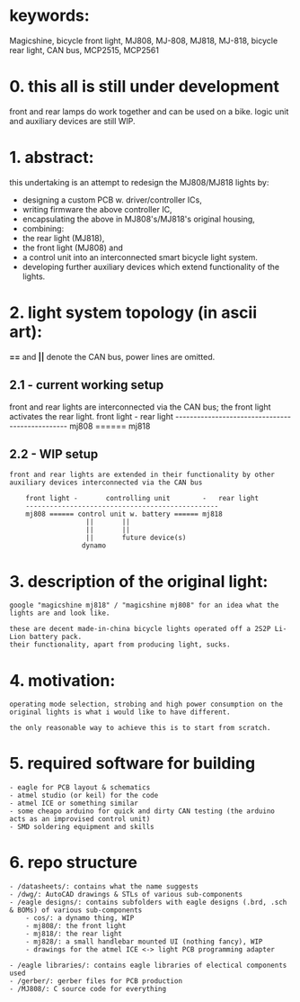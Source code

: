 # keywords:

Magicshine, bicycle front light, MJ808, MJ-808, MJ818, MJ-818, bicycle rear light, CAN bus, MCP2515, MCP2561


# 0. this all is still under development
front and rear lamps do work together and can be used on a bike.
logic unit and auxiliary devices are still WIP.


# 1. abstract:	
this undertaking is an attempt to redesign the MJ808/MJ818 lights by:
- designing a custom PCB w. driver/controller ICs,
- writing firmware the above controller IC,
- encapsulating the above in MJ808's/MJ818's original housing,
- combining:
 - the rear light (MJ818), 
 - the front light (MJ808) and 
 - a control unit into an interconnected smart bicycle light system.
 - developing further auxiliary devices which extend functionality of the lights.
	
	
# 2. light system topology (in ascii art):
**==** and **||** denote the CAN bus, power lines are omitted.

## 2.1 - current working setup
front and rear lights are interconnected via the CAN bus; the front light activates the rear light.
	front light	- rear light
		------------------------------------------------
		mj808 ======  mj818
	
## 2.2 - WIP setup
	
	
	front and rear lights are extended in their functionality by other auxiliary devices interconnected via the CAN bus
	
		front light	-		controlling unit		-	rear light
		------------------------------------------------
		mj808 ====== control unit w. battery ====== mj818
                       ||		||
                       ||		||		
                       ||		future device(s)
                      dynamo
	
	
# 3. description of the original light:


	google "magicshine mj818" / "magicshine mj808" for an idea what the lights are and look like.
	
	these are decent made-in-china bicycle lights operated off a 2S2P Li-Lion battery pack.
	their functionality, apart from producing light, sucks.

	
# 4. motivation:


	operating mode selection, strobing and high power consumption on the original lights is what i would like to have different.
	
	the only reasonable way to achieve this is to start from scratch.

	
# 5. required software for building


	- eagle for PCB layout & schematics
	- atmel studio (or keil) for the code
	- atmel ICE or something similar
	- some cheapo arduino for quick and dirty CAN testing (the arduino acts as an improvised control unit)
	- SMD soldering equipment and skills
	
	
# 6. repo structure


	- /datasheets/: contains what the name suggests
	- /dwg/: AutoCAD drawings & STLs of various sub-components
	- /eagle designs/: contains subfolders with eagle designs (.brd, .sch & BOMs) of various sub-components
		- cos/: a dynamo thing, WIP
		- mj808/: the front light
		- mj818/: the rear light
		- mj828/: a small handlebar mounted UI (nothing fancy), WIP
		- drawings for the atmel ICE <-> light PCB programming adapter
		
	- /eagle libraries/: contains eagle libraries of electical components used
	- /gerber/: gerber files for PCB production
	- /MJ808/: C source code for everything

	
